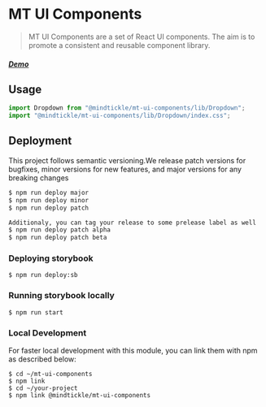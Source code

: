 # MT UI Components

> MT UI Components are a set of React UI components. The aim is to promote a consistent and reusable component library. 


##### [Demo](https://MindTickle.github.io/mt-ui-components/)

## Usage

```jsx
import Dropdown from "@mindtickle/mt-ui-components/lib/Dropdown";
import "@mindtickle/mt-ui-components/lib/Dropdown/index.css";

```

## Deployment

This project follows semantic versioning.We release patch versions for bugfixes, minor versions for new features, and major versions for any breaking changes

```bash
$ npm run deploy major
$ npm run deploy minor
$ npm run deploy patch

Additionaly, you can tag your release to some prelease label as well
$ npm run deploy patch alpha
$ npm run deploy patch beta

```
### Deploying storybook

```
$ npm run deploy:sb
```

### Running storybook locally
```
$ npm run start
```

### Local Development
For faster local development with this module, you can link them with npm as described below:

```
$ cd ~/mt-ui-components 
$ npm link
$ cd ~/your-project
$ npm link @mindtickle/mt-ui-components 
```
